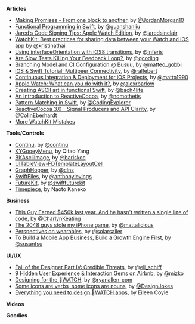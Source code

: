 **Articles**

* [Making Promises - From one block to another](https://medium.com/the-traveled-ios-developers-guide/making-promises-417f13da901f), by [@JordanMorgan10](https://twitter.com/JordanMorgan10)
* [Functional Programming in Swift](http://jamesonquave.com/blog/functional-programming-in-swift/), by [@guanshanliu](https://twitter.com/guanshanliu)
* [Jared’s Code Signing Tips: Apple Watch Edition](http://blog.jaredsinclair.com/post/117350678170/jareds-code-signing-tips-apple-watch-edition), by [@jaredsinclair](https://twitter.com/jaredsinclair)
* [WatchKit: Best practices for sharing data between your Watch and iOS app](http://www.kristinathai.com/watchkit-best-practices-for-sharing-data-between-your-watch-and-ios-app/) by [@kristinathai](https://twitter.com/kristinathai)
* [Using interfaceOrientation with iOS8 transitions](http://blog.inferis.org/blog/2015/04/27/ios8-and-interfaceorientation/), by [@inferis](https://twitter.com/inferis)
* [Are Slow Tests Killing Your Feedback Loop?](http://qualitycoding.org/slow-tests/), by [@qcoding](https://twitter.com/qcoding)
* [Branching Model and CI Configuration @ Busuu](http://matteogobbi.github.io/blog/2015/04/27/branches-model-and-ci-configuration-at-busuu/), by [@matteo_gobbi](https://twitter.com/matteo_gobbi)
* [iOS & Swift Tutorial: Multipeer Connectivity](http://www.ralfebert.de/tutorials/ios-swift-multipeer-connectivity/), by [@ralfebert](https://twitter.com/ralfebert)
* [Continuous Integration & Deployment for iOS Projects](https://medium.com/ribot-labs/continuous-integration-deployment-for-ios-projects-7358b72ca2e9), by [@matto1990](https://twitter.com/matto1990)
* [Apple Watch: What can you do with it?](http://madebymany.com/blog/apple-watch-what-can-you-do-with-it), by [@alexrbarlow](https://twitter.com/alexrbarlow)
* [Creating ASCII art in functional Swift](http://ijoshsmith.com/2015/04/29/creating-ascii-art-in-functional-swift/), by [@bach4life](https://twitter.com/bach4life)
* [An Introduction to ReactiveCocoa](http://nomothetis.svbtle.com/an-introduction-to-reactivecocoa), by [@nomothetis](https://twitter.com/nomothetis)
* [Pattern Matching in Swift](http://www.codingexplorer.com/pattern-matching-in-swift/), by [@CodingExplorer](https://twitter.com/CodingExplorer)
* [ReactiveCocoa 3.0 - Signal Producers and API Clarity](http://blog.scottlogic.com/2015/04/28/reactive-cocoa-3-continued.html), by [@ColinEberhardt](https://twitter.com/ColinEberhardt)
* [More WatchKit Mistakes](http://realm.io/news/more-watchkit-mistakes/)


**Tools/Controls**

* [Continu](http://www.continu.co/), by [@continu](https://twitter.com/continu)
* [KYGooeyMenu](https://github.com/KittenYang/KYGooeyMenu), by Qitao Yang
* [BKAsciiImage](https://github.com/bkoc/BKAsciiImage), by [@bariskoc](https://twitter.com/bariskoc)
* [UITableView-FDTemplateLayoutCell](https://github.com/forkingdog/UITableView-FDTemplateLayoutCell)
* [GraphHopper](https://github.com/graphhopper/graphhopper-ios), by [@clns](https://twitter.com/calinseciu)
* [SwiftFiles](https://github.com/sketchytech/SwiftFiles), by [@anthonylevings](https://twitter.com/anthonylevings)
* [FutureKit](https://github.com/FutureKit/FutureKit), by [@swiftfuturekit](https://twitter.com/swiftfuturekit)
* [Timepiece](https://github.com/naoty/Timepiece), by Naoto Kaneko

**Business**

* [This Guy Earned $450k last year. And he hasn't written a single line of code](https://medium.com/@CharlynKeating/if-you-re-an-app-developer-who-isn-t-making-a-decent-living-from-the-app-stores-there-s-someone-ac5082d8de47), by [@CharlynKeating](https://twitter.com/CharlynKeating)
* [The 2048 guys stole my iPhone game](https://medium.com/ios-game-development/the-2048-guys-stole-my-iphone-game-5ba541283c4d), by [@mattalicious](https://twitter.com/mattalicious)
* [Perspectives on wearables](http://solarsailer.net/2015/04/wearables), by [@solarsailer](https://twitter.com/solarsailer)
* [To Build a Mobile App Business, Build a Growth Engine First](http://www.500.co/mobile-growth-engine-branch/), by [@susanfsu](https://twitter.com/susanfsu)


**UI/UX**

* [Fall of the Designer Part IV: Credible Threats](http://www.elischiff.com/blog/2015/4/28/fall-of-the-designer-part-iv-credible-threats), by [@eli_schiff](https://twitter.com/eli_schiff)
* [9 Hidden User Experience & Interaction Gems on Airbnb](https://medium.com/@mizko/9-hidden-user-experience-interaction-gems-on-airbnb-3330e762bebe), by [@mizko](https://twitter.com/mizko)
* [Designing for the WATCH](http://webdesign.tutsplus.com/articles/designing-for-the-watch--cms-23818), by [@ryanallen_com](https://twitter.com/ryanallen_com)
* [Some icons are verbs, some icons are nouns](https://medium.com/@wenting_zhang/getting-fluent-at-the-language-of-iconography-3415d03d0a8f), by [@DesignJokes](https://twitter.com/DesignJokes)
* [Everything you need to design WATCH apps](http://blog.fluidui.com/design-resources-for-apple-watch/), by Eileen Coyle

**Videos**


**Goodies**
